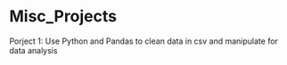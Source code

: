 # Misc_Projects

Porject 1: Use Python and Pandas to clean data in csv and manipulate for data analysis